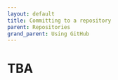 ```yaml
---
layout: default
title: Committing to a repository
parent: Repositories
grand_parent: Using GitHub
---
```


# TBA